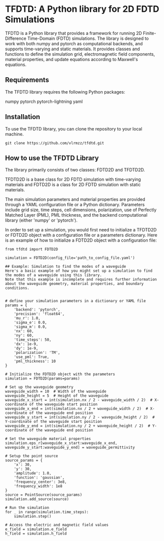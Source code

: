 # TFDTD: A Python library for 2D FDTD Simulations
TFDTD is a Python library that provides a framework for running 2D Finite-Difference Time-Domain (FDTD) simulations. 
The library is designed to work with both numpy and pytorch as computational backends, and supports time-varying and static materials. 
It provides classes and functions to define the simulation grid, electromagnetic field components, material properties, and update equations according to Maxwell's equations.

## Requirements
The TFDTD library requires the following Python packages:

numpy
pytorch
pytorch-lightning
yaml

## Installation
To use the TFDTD library, you can clone the repository to your local machine.

```
git clone https://github.com/vlrmzz/tfdtd.git
```

## How to use the TFDTD Library
The library primarily consists of two classes: FDTD2D and TFDTD2D.

TFDTD2D is a base class for 2D FDTD simulation with time-varying materials and FDTD2D is a class for 2D FDTD simulation with static materials.

The main simulation parameters and material properties are provided through a YAML configuration file or a Python dictionary. Parameters include grid size, time steps, cell dimensions, polarization, use of Perfectly Matched Layer (PML), PML thickness, and the backend computational library (either 'numpy' or 'pytorch').

In order to set up a simulation, you would first need to initialize a TFDTD2D or FDTD2D object with a configuration file or a parameters dictionary. Here is an example of how to initialize a FDTD2D object with a configuration file:

```
from tfdtd import FDTD2D

simulation = FDTD2D(config_file='path_to_config_file.yaml')

## Example: Simulation to find the modes of a waveguide
Here's a basic example of how you might set up a simulation to find the modes of a waveguide using this library. 
Note that this example is incomplete and requires further information about the waveguide geometry, material properties, and boundary conditions.


# define your simulation parameters in a dictionary or YAML file
params = {
    'backend': 'pytorch',
    'precision': 'float64',
    'mu_r': 1.0,
    'sigma_e': 0.0,
    'sigma_m': 0.0,
    'nx': 60,
    'ny': 60,
    'time_steps': 50,
    'dx': 1e-9,
    'dy': 1e-9,
    'polarization': 'TM',
    'use_pml': True,
    'pml_thickness': 10
}

# Initialize the FDTD2D object with the parameters
simulation = FDTD2D(params=params)

# Set up the waveguide geometry
waveguide_width = 10  # Width of the waveguide
waveguide_height = 5  # Height of the waveguide
waveguide_x_start = int(simulation.nx / 2 - waveguide_width / 2)  # X-coordinate of the waveguide start position
waveguide_x_end = int(simulation.nx / 2 + waveguide_width / 2)  # X-coordinate of the waveguide end position
waveguide_y_start = int(simulation.ny / 2 - waveguide_height / 2)  # Y-coordinate of the waveguide start position
waveguide_y_end = int(simulation.ny / 2 + waveguide_height / 2)  # Y-coordinate of the waveguide end position

# Set the waveguide material properties
simulation.eps_r[waveguide_x_start:waveguide_x_end, waveguide_y_start:waveguide_y_end] = waveguide_permittivity

# Setup the point source
source_params = {
    'x': 30, 
    'y': 30, 
    'amplitude': 1.0, 
    'function': 'gaussian', 
    'frequency_center': 3e8, 
    'frequency_width': 1e8
}
source = PointSource(source_params)
simulation.add_source(source)

# Run the simulation
for _ in range(simulation.time_steps):
    simulation.step()

# Access the electric and magnetic field values
e_field = simulation.e_field
h_field = simulation.h_field
```
